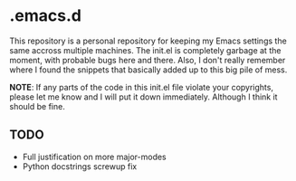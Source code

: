 .emacs.d
===============================================================================

This repository is a personal repository for keeping my Emacs settings the same
accross multiple  machines. The  init.el is completely  garbage at  the moment,
with probable bugs here and there. Also,  I don't really remember where I found
the snippets that basically added up to this big pile of mess.

**NOTE**:  If  any  parts  of  the  code in  this  init.el  file  violate  your
copyrights, please let me  know and I will put it  down immediately. Although I
think it should be fine.

TODO
-------------------------------------------------------------------------------

* Full justification on more major-modes
* Python docstrings screwup fix
